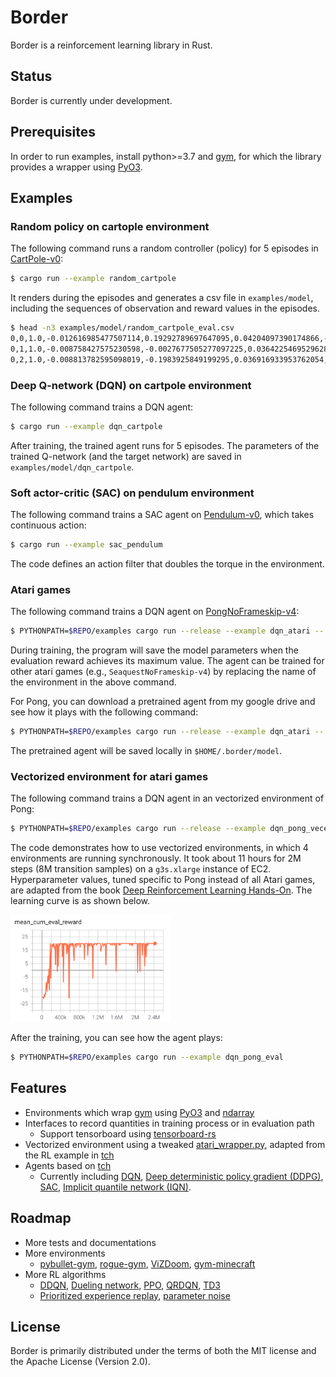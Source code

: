 # Border

Border is a reinforcement learning library in Rust.

## Status

Border is currently under development.

## Prerequisites

In order to run examples, install python>=3.7 and [gym](https://gym.openai.com), for which the library provides a wrapper using [PyO3](https://crates.io/crates/pyo3).

## Examples

### Random policy on cartople environment

The following command runs a random controller (policy) for 5 episodes in [CartPole-v0](https://gym.openai.com/envs/CartPole-v0/):

  ```bash
  $ cargo run --example random_cartpole
  ```

  It renders during the episodes and generates a csv file in `examples/model`, including the sequences of observation and reward values in the episodes.

  ```bash
  $ head -n3 examples/model/random_cartpole_eval.csv
  0,0,1.0,-0.012616985477507114,0.19292789697647095,0.04204097390174866,-0.2809212803840637
  0,1,1.0,-0.008758427575230598,-0.0027677505277097225,0.036422546952962875,0.024719225242733955
  0,2,1.0,-0.008813782595098019,-0.1983925849199295,0.036916933953762054,0.3286677300930023
  ```

### Deep Q-network (DQN) on cartpole environment

The following command trains a DQN agent:

  ```bash
  $ cargo run --example dqn_cartpole
  ```

  After training, the trained agent runs for 5 episodes. The parameters of the trained Q-network (and the target network) are saved in `examples/model/dqn_cartpole`.

### Soft actor-critic (SAC) on pendulum environment

The following command trains a SAC agent on [Pendulum-v0](https://gym.openai.com/envs/Pendulum-v0/), which takes continuous action:

  ```bash
  $ cargo run --example sac_pendulum
  ```

  The code defines an action filter that doubles the torque in the environment.

### Atari games

The following command trains a DQN agent on [PongNoFrameskip-v4](https://gym.openai.com/envs/Pong-v0/):

  ```bash
  $ PYTHONPATH=$REPO/examples cargo run --release --example dqn_atari -- PongNoFrameskip-v4
  ```

During training, the program will save the model parameters when the evaluation reward achieves its maximum value. The agent can be trained for other atari games (e.g., `SeaquestNoFrameskip-v4`) by replacing the name of the environment in the above command.

For Pong, you can download a pretrained agent from my google drive and see how it plays with the following command:

  ```bash
  $ PYTHONPATH=$REPO/examples cargo run --release --example dqn_atari -- PongNoFrameskip-v4 --play-gdrive
  ```

The pretrained agent will be saved locally in `$HOME/.border/model`.

### Vectorized environment for atari games

The following command trains a DQN agent in an vectorized environment of Pong:

  ```bash
  $ PYTHONPATH=$REPO/examples cargo run --release --example dqn_pong_vecenv
  ```

  The code demonstrates how to use vectorized environments, in which 4 environments are running synchronously. It took about 11 hours for 2M steps (8M transition samples) on a `g3s.xlarge` instance of EC2. Hyperparameter values, tuned specific to Pong instead of all Atari games, are adapted from the book [Deep Reinforcement Learning Hands-On](https://www.packtpub.com/product/deep-reinforcement-learning-hands-on-second-edition/9781838826994). The learning curve is as shown below.

  <img src="learning_curve.png" width="256">

  After the training, you can see how the agent plays:

  ```bash
  $ PYTHONPATH=$REPO/examples cargo run --example dqn_pong_eval
  ```

## Features

* Environments which wrap [gym](https://gym.openai.com) using [PyO3](https://crates.io/crates/pyo3) and [ndarray](https://crates.io/crates/ndarray)
* Interfaces to record quantities in training process or in evaluation path
  * Support tensorboard using [tensorboard-rs](https://crates.io/crates/tensorboard-rs)
* Vectorized environment using a tweaked [atari_wrapper.py](https://github.com/taku-y/border/blob/main/examples/atari_wrappers.py), adapted from the RL example in [tch](https://crates.io/crates/tch)
* Agents based on [tch](https://crates.io/crates/tch)
  * Currently including [DQN](https://arxiv.org/abs/1312.5602), [Deep deterministic policy gradient (DDPG)](https://arxiv.org/abs/1509.02971), [SAC](https://arxiv.org/abs/1801.01290), [Implicit quantile network (IQN)](https://arxiv.org/abs/1806.06923).

## Roadmap

* More tests and documentations
* More environments
  * [pybullet-gym](https://github.com/benelot/pybullet-gym), [rogue-gym](https://github.com/kngwyu/rogue-gym), [ViZDoom](https://github.com/mwydmuch/ViZDoom), [gym-minecraft](https://github.com/tambetm/gym-minecraft)
* More RL algorithms
  * [DDQN](https://arxiv.org/abs/1509.06461), [Dueling network](https://arxiv.org/abs/1511.06581), [PPO](https://arxiv.org/abs/1707.06347), [QRDQN](https://arxiv.org/abs/1710.10044), [TD3](https://arxiv.org/abs/1802.09477)
  * [Prioritized experience replay](https://arxiv.org/abs/1511.05952), [parameter noise](https://arxiv.org/abs/1706.01905)

## License

Border is primarily distributed under the terms of both the MIT license and the Apache License (Version 2.0).
